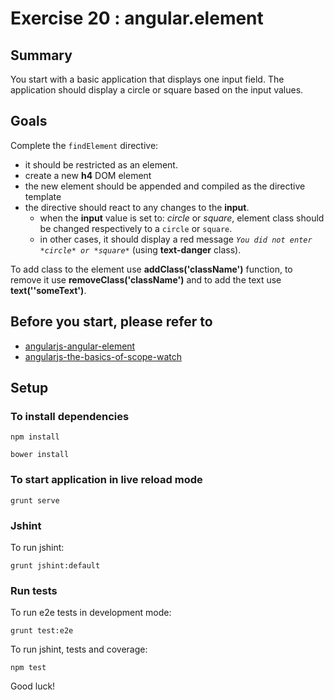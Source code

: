 # Exercise 20 : angular.element

## Summary
You start with a basic application that displays one input field.
The application should display a circle or square based on the input values.

## Goals
Complete the `findElement` directive:

 * it should be restricted as an element.
 * create a new **h4** DOM element 
 * the new element should be appended and compiled as the directive template
 * the directive should react to any changes to the **input**.
    * when the **input** value is set to: *circle* or *square*, element class should be changed respectively to a `circle` or `square`.
    * in other cases, it should display a red message *`You did not enter *circle* or *square*`* (using **text-danger** class).
 
To add class to the element use **addClass('className')** function, to remove it use **removeClass('className')** and to add the text use **text(''someText')**.

## Before you start, please refer to
* [angularjs-angular-element](https://egghead.io/lessons/angularjs-angular-element)
* [angularjs-the-basics-of-scope-watch](https://egghead.io/lessons/angularjs-the-basics-of-scope-watch)

## Setup
 
### To install dependencies

    npm install
    
    bower install

### To start application in live reload mode

    grunt serve
    
### Jshint
To run jshint:
    
    grunt jshint:default

### Run tests

To run e2e tests in development mode:

    grunt test:e2e

To run jshint, tests and coverage:

    npm test


Good luck!
